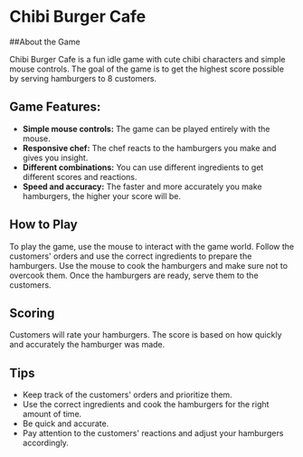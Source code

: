 # Chibi Burger Cafe

##About the Game

Chibi Burger Cafe is a fun idle game with cute chibi characters and simple mouse controls. The goal of the game is to get the highest score possible by serving hamburgers to 8 customers.

## Game Features:

- **Simple mouse controls:** The game can be played entirely with the mouse.
- **Responsive chef:** The chef reacts to the hamburgers you make and gives you insight.
- **Different combinations:** You can use different ingredients to get different scores and reactions.
- **Speed and accuracy:** The faster and more accurately you make hamburgers, the higher your score will be.

## How to Play

To play the game, use the mouse to interact with the game world. Follow the customers' orders and use the correct ingredients to prepare the hamburgers. Use the mouse to cook the hamburgers and make sure not to overcook them. Once the hamburgers are ready, serve them to the customers.

## Scoring

Customers will rate your hamburgers. The score is based on how quickly and accurately the hamburger was made.

## Tips

- Keep track of the customers' orders and prioritize them.
- Use the correct ingredients and cook the hamburgers for the right amount of time.
- Be quick and accurate.
- Pay attention to the customers' reactions and adjust your hamburgers accordingly.
